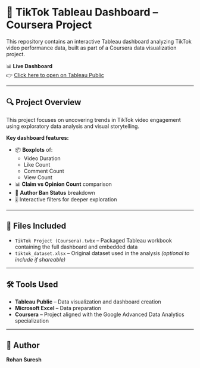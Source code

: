 # 📱 TikTok Tableau Dashboard – Coursera Project

This repository contains an interactive Tableau dashboard analyzing TikTok video performance data, built as part of a Coursera data visualization project.

📊 **Live Dashboard**  
👉 [Click here to open on Tableau Public](https://public.tableau.com/app/profile/rohan.suresh6600/viz/TikTokProjectCoursera_17471371209810/BoxplotDashboard)

---

## 🔍 Project Overview

This project focuses on uncovering trends in TikTok video engagement using exploratory data analysis and visual storytelling.

**Key dashboard features:**
- 📦 **Boxplots** of:
  - Video Duration
  - Like Count
  - Comment Count
  - View Count  
- 📊 **Claim vs Opinion Count** comparison
- 🚫 **Author Ban Status** breakdown
- 🎚️ Interactive filters for deeper exploration

---

## 🔧 Files Included

- `TikTok Project (Coursera).twbx` – Packaged Tableau workbook containing the full dashboard and embedded data
- `tiktok_dataset.xlsx` – Original dataset used in the analysis *(optional to include if shareable)*

---

## 🛠 Tools Used

- **Tableau Public** – Data visualization and dashboard creation  
- **Microsoft Excel** – Data preparation  
- **Coursera** – Project aligned with the Google Advanced Data Analytics specialization

---

## 👤 Author

**Rohan Suresh**  
